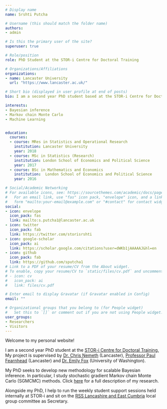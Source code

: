 ```yaml
---
# Display name
name: Srshti Putcha

# Username (this should match the folder name)
authors:
- admin

# Is this the primary user of the site?
superuser: true

# Role/position
role: PhD Student at the STOR-i Centre for Doctoral Training

# Organizations/Affiliations
organizations:
- name: Lancaster University
  url: "https://www.lancaster.ac.uk/"

# Short bio (displayed in user profile at end of posts)
bio: I am a second year PhD student based at the STOR-i Centre for Doctoral Training. 

interests:
- Bayesian inference
- Markov chain Monte Carlo
- Machine Learning


education:
  courses:
  - course: MRes in Statistics and Operational Research
    institution: Lancaster University
    year: 2018
  - course: MSc in Statistics (Research)
    institution: London School of Economics and Political Science
    year: 2017
  - course: BSc in Mathematics and Economics
    institution:  London School of Economics and Political Science
    year: 2016

# Social/Academic Networking
# For available icons, see: https://sourcethemes.com/academic/docs/page-builder/#icons
#   For an email link, use "fas" icon pack, "envelope" icon, and a link in the
#   form "mailto:your-email@example.com" or "#contact" for contact widget.
social:
- icon: envelope
  icon_pack: fas
  link: mailto:s.putcha1@lancaster.ac.uk
- icon: twitter
  icon_pack: fab
  link: https://twitter.com/storisrshti
- icon: google-scholar
  icon_pack: ai
  link: https://scholar.google.com/citations?user=dWKb1jAAAAAJ&hl=en
- icon: github
  icon_pack: fab
  link: https://github.com/sputcha1
# Link to a PDF of your resume/CV from the About widget.
# To enable, copy your resume/CV to `static/files/cv.pdf` and uncomment the lines below.
# - icon: cv
#   icon_pack: ai
#   link: files/cv.pdf

# Enter email to display Gravatar (if Gravatar enabled in Config)
email: ""

# Organizational groups that you belong to (for People widget)
#   Set this to `[]` or comment out if you are not using People widget.
user_groups:
- Researchers
- Visitors
---
```

Welcome to my personal website!

I am a second year PhD student at the [STOR-i Centre for Doctoral Training.](stor-i/) My project is supervised by [Dr. Chris Nemeth](https://www.lancaster.ac.uk/~nemeth/) (Lancaster), [Professor Paul Fearnhead](https://maths.lancs.ac.uk/~fearnhea/) (Lancaster) and [Dr. Emily Fox](https://homes.cs.washington.edu/~ebfox/) (University of Washington).

My PhD seeks to develop new methodology for scalable Bayesian inference. In particular, I study stochastic gradient Markov chain Monte Carlo (SGMCMC) methods. Click [here](research/) for a full description of my research.  

Alongside my PhD, I help to run the weekly student support sessions held internally at STOR-i and sit on the [RSS Lancashire and East Cumbria](https://www.rss-lancashire.org.uk/home) local group committee as Secretary.
